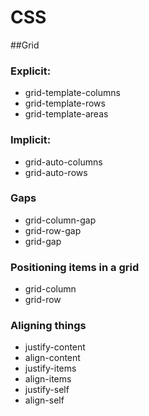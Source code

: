 # CSS

##Grid

### Explicit:
	
- grid-template-columns
- grid-template-rows
- grid-template-areas

### Implicit:

- grid-auto-columns
- grid-auto-rows

### Gaps

- grid-column-gap
- grid-row-gap
- grid-gap

### Positioning items in a grid

- grid-column
- grid-row

### Aligning things

- justify-content
- align-content
- justify-items
- align-items
- justify-self
- align-self
	

